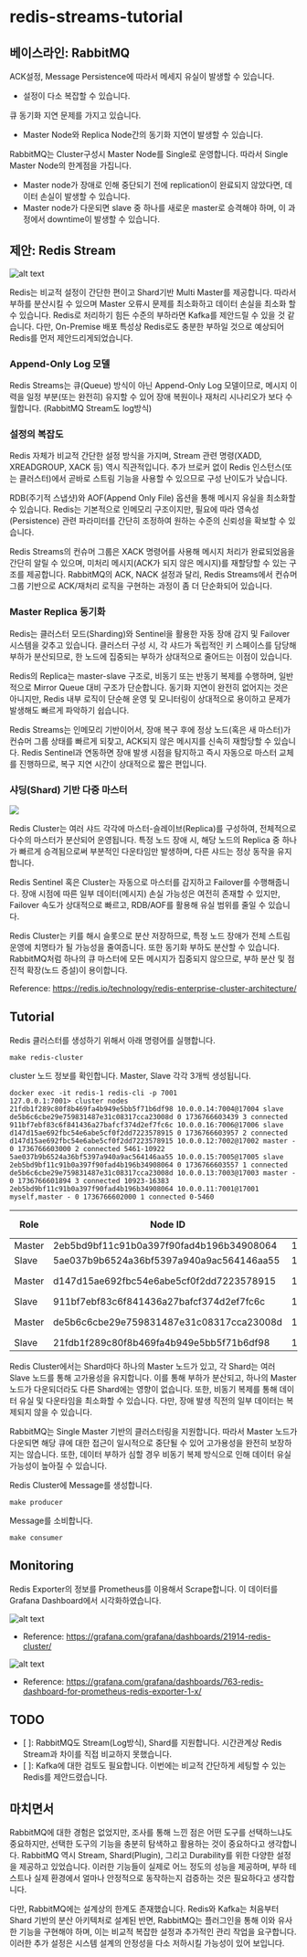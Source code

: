 # redis-streams-tutorial

## 베이스라인: RabbitMQ

ACK설정, Message Persistence에 따라서 메세지 유실이 발생할 수 있습니다.
- 설정이 다소 복잡할 수 있습니다.

큐 동기화 지연 문제를 가지고 있습니다.
- Master Node와 Replica Node간의 동기화 지연이 발생할 수 있습니다.

RabbitMQ는 Cluster구성시 Master Node를 Single로 운영합니다. 따라서 Single Master Node의 한계점을 가집니다.
- Master node가 장애로 인해 중단되기 전에 replication이 완료되지 않았다면, 데이터 손실이 발생할 수 있습니다.
- Master node가 다운되면 slave 중 하나를 새로운 master로 승격해야 하며, 이 과정에서 downtime이 발생할 수 있습니다.

## 제안: Redis Stream

![alt text](screenshots/diagram.png)

Redis는 비교적 설정이 간단한 편이고 Shard기반 Multi Master를 제공합니다. 따라서 부하를 분산시킬 수 있으며 Master 오류시 문제를 최소화하고 데이터 손실을 최소화 할 수 있습니다.
Redis로 처리하기 힘든 수준의 부하라면 Kafka를 제안드릴 수 있을 것 같습니다. 다만, On-Premise 배포 특성상 Redis로도 충분한 부하일 것으로 예상되어 Redis를 먼저 제안드리게되었습니다.

### Append-Only Log 모델
Redis Streams는 큐(Queue) 방식이 아닌 Append-Only Log 모델이므로, 메시지 이력을 일정 부분(또는 완전히) 유지할 수 있어 장애 복원이나 재처리 시나리오가 보다 수월합니다. (RabbitMQ Stream도 log방식)

### 설정의 복잡도

Redis 자체가 비교적 간단한 설정 방식을 가지며, Stream 관련 명령(XADD, XREADGROUP, XACK 등) 역시 직관적입니다.
추가 브로커 없이 Redis 인스턴스(또는 클러스터)에서 곧바로 스트림 기능을 사용할 수 있으므로 구성 난이도가 낮습니다.

RDB(주기적 스냅샷)와 AOF(Append Only File) 옵션을 통해 메시지 유실을 최소화할 수 있습니다.
Redis는 기본적으로 인메모리 구조이지만, 필요에 따라 영속성(Persistence) 관련 파라미터를 간단히 조정하여 원하는 수준의 신뢰성을 확보할 수 있습니다.

Redis Streams의 컨슈머 그룹은 XACK 명령어를 사용해 메시지 처리가 완료되었음을 간단히 알릴 수 있으며, 미처리 메시지(ACK가 되지 않은 메시지)를 재할당할 수 있는 구조를 제공합니다.
RabbitMQ의 ACK, NACK 설정과 달리, Redis Streams에서 컨슈머 그룹 기반으로 ACK/재처리 로직을 구현하는 과정이 좀 더 단순화되어 있습니다.

### Master Replica 동기화

Redis는 클러스터 모드(Sharding)와 Sentinel을 활용한 자동 장애 감지 및 Failover 시스템을 갖추고 있습니다.
클러스터 구성 시, 각 샤드가 독립적인 키 스페이스를 담당해 부하가 분산되므로, 한 노드에 집중되는 부하가 상대적으로 줄어드는 이점이 있습니다.

Redis의 Replica는 master-slave 구조로, 비동기 또는 반동기 복제를 수행하며, 일반적으로 Mirror Queue 대비 구조가 단순합니다.
동기화 지연이 완전히 없어지는 것은 아니지만, Redis 내부 로직이 단순해 운영 및 모니터링이 상대적으로 용이하고 문제가 발생해도 빠르게 파악하기 쉽습니다.

Redis Streams는 인메모리 기반이어서, 장애 복구 후에 정상 노드(혹은 새 마스터)가 컨슈머 그룹 상태를 빠르게 되찾고, ACK되지 않은 메시지를 신속히 재할당할 수 있습니다.
Redis Sentinel과 연동하면 장애 발생 시점을 탐지하고 즉시 자동으로 마스터 교체를 진행하므로, 복구 지연 시간이 상대적으로 짧은 편입니다.


### 샤딩(Shard) 기반 다중 마스터

![](https://redis.io/wp-content/uploads/2022/07/Cluster-Architecture-Diagram-Outline-01.svg?&auto=webp&quality=85,75&width=1200)

Redis Cluster는 여러 샤드 각각에 마스터-슬레이브(Replica)를 구성하여, 전체적으로 다수의 마스터가 분산되어 운영됩니다.
특정 노드 장애 시, 해당 노드의 Replica 중 하나가 빠르게 승격됨으로써 부분적인 다운타임만 발생하며, 다른 샤드는 정상 동작을 유지합니다.

Redis Sentinel 혹은 Cluster는 자동으로 마스터를 감지하고 Failover를 수행해줍니다.
장애 시점에 따른 일부 데이터(메시지) 손실 가능성은 여전히 존재할 수 있지만, Failover 속도가 상대적으로 빠르고, RDB/AOF를 활용해 유실 범위를 줄일 수 있습니다.

Redis Cluster는 키를 해시 슬롯으로 분산 저장하므로, 특정 노드 장애가 전체 스트림 운영에 치명타가 될 가능성을 줄여줍니다. 또한 동기화 부하도 분산할 수 있습니다.
RabbitMQ처럼 하나의 큐 마스터에 모든 메시지가 집중되지 않으므로, 부하 분산 및 점진적 확장(노드 증설)이 용이합니다.

Reference: https://redis.io/technology/redis-enterprise-cluster-architecture/


## Tutorial

Redis 클러스터를 생성하기 위해서 아래 명령어를 실행합니다.
```
make redis-cluster
```

cluster 노드 정보를 확인합니다.
Master, Slave 각각 3개씩 생성됩니다.

```
docker exec -it redis-1 redis-cli -p 7001
127.0.0.1:7001> cluster nodes
21fdb1f289c80f8b469fa4b949e5bb5f71b6df98 10.0.0.14:7004@17004 slave de5b6c6cbe29e759831487e31c08317cca23008d 0 1736766603439 3 connected
911bf7ebf83c6f841436a27bafcf374d2ef7fc6c 10.0.0.16:7006@17006 slave d147d15ae692fbc54e6abe5cf0f2dd7223578915 0 1736766603957 2 connected
d147d15ae692fbc54e6abe5cf0f2dd7223578915 10.0.0.12:7002@17002 master - 0 1736766603000 2 connected 5461-10922
5ae037b9b6524a36bf5397a940a9ac564146aa55 10.0.0.15:7005@17005 slave 2eb5bd9bf11c91b0a397f90fad4b196b34908064 0 1736766603557 1 connected
de5b6c6cbe29e759831487e31c08317cca23008d 10.0.0.13:7003@17003 master - 0 1736766601894 3 connected 10923-16383
2eb5bd9bf11c91b0a397f90fad4b196b34908064 10.0.0.11:7001@17001 myself,master - 0 1736766602000 1 connected 0-5460
```

| Role   | Node ID                             | IP:Port       | Master Node ID                      | Slot Range    |
|--------|-------------------------------------|---------------|-------------------------------------|---------------|
| Master | 2eb5bd9bf11c91b0a397f90fad4b196b34908064 | 10.0.0.11:7001 | -                                   | 0-5460        |
| Slave  | 5ae037b9b6524a36bf5397a940a9ac564146aa55 | 10.0.0.15:7005 | 2eb5bd9bf11c91b0a397f90fad4b196b34908064 | -             |
| Master | d147d15ae692fbc54e6abe5cf0f2dd7223578915 | 10.0.0.12:7002 | -                                   | 5461-10922    |
| Slave  | 911bf7ebf83c6f841436a27bafcf374d2ef7fc6c | 10.0.0.16:7006 | d147d15ae692fbc54e6abe5cf0f2dd7223578915 | -             |
| Master | de5b6c6cbe29e759831487e31c08317cca23008d | 10.0.0.13:7003 | -                                   | 10923-16383   |
| Slave  | 21fdb1f289c80f8b469fa4b949e5bb5f71b6df98 | 10.0.0.14:7004 | de5b6c6cbe29e759831487e31c08317cca23008d | -             |


Redis Cluster에서는 Shard마다 하나의 Master 노드가 있고, 각 Shard는 여러 Slave 노드를 통해 고가용성을 유지합니다. 이를 통해 부하가 분산되고, 하나의 Master 노드가 다운되더라도 다른 Shard에는 영향이 없습니다. 또한, 비동기 복제를 통해 데이터 유실 및 다운타임을 최소화할 수 있습니다. 다만, 장애 발생 직전의 일부 데이터는 복제되지 않을 수 있습니다.

RabbitMQ는 Single Master 기반의 클러스터링을 지원합니다. 따라서 Master 노드가 다운되면 해당 큐에 대한 접근이 일시적으로 중단될 수 있어 고가용성을 완전히 보장하지는 않습니다. 또한, 데이터 부하가 심할 경우 비동기 복제 방식으로 인해 데이터 유실 가능성이 높아질 수 있습니다.

Redis Cluster에 Message를 생성합니다.

```
make producer
```

Message를 소비합니다.
```
make consumer
```

## Monitoring

Redis Exporter의 정보를 Prometheus를 이용해서 Scrape합니다. 이 데이터를 Grafana Dashboard에서 시각화하였습니다.


![alt text](screenshots/cluster.png)
- Reference: https://grafana.com/grafana/dashboards/21914-redis-cluster/

![alt text](screenshots/redis_exporter.png)
- Reference: https://grafana.com/grafana/dashboards/763-redis-dashboard-for-prometheus-redis-exporter-1-x/

## TODO

- [ ]: RabbitMQ도 Stream(Log방식), Shard를 지원합니다. 시간관계상 Redis Stream과 차이를 직접 비교하지 못했습니다.
- [ ]: Kafka에 대한 검토도 필요합니다. 이번에는 비교적 간단하게 세팅할 수 있는 Redis를 제안드렸습니다.


## 마치면서

RabbitMQ에 대한 경험은 없었지만, 조사를 통해 느낀 점은 어떤 도구를 선택하느냐도 중요하지만, 선택한 도구의 기능을 충분히 탐색하고 활용하는 것이 중요하다고 생각합니다. RabbitMQ 역시 Stream, Shard(Plugin), 그리고 Durability를 위한 다양한 설정을 제공하고 있었습니다. 이러한 기능들이 실제로 어느 정도의 성능을 제공하며, 부하 테스트나 실제 환경에서 얼마나 안정적으로 동작하는지 검증하는 것은 필요하다고 생각합니다.

다만, RabbitMQ에는 설계상의 한계도 존재했습니다. Redis와 Kafka는 처음부터 Shard 기반의 분산 아키텍처로 설계된 반면, RabbitMQ는 플러그인을 통해 이와 유사한 기능을 구현해야 하며, 이는 비교적 복잡한 설정과 추가적인 관리 작업을 요구합니다. 이러한 추가 설정은 시스템 설계의 안정성을 다소 저하시킬 가능성이 있어 보입니다.